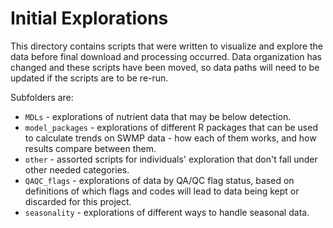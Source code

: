 # Initial Explorations    

This directory contains scripts that were written to visualize and explore the data before final download and processing occurred. Data organization has changed and these scripts have been moved, so data paths will need to be updated if the scripts are to be re-run.  

Subfolders are:  

-   `MDLs` - explorations of nutrient data that may be below detection.  
-   `model_packages` - explorations of different R packages that can be used to calculate trends on SWMP data - how each of them works, and how results compare between them.  
-   `other` - assorted scripts for individuals' exploration that don't fall under other needed categories.  
-   `QAQC_flags` - explorations of data by QA/QC flag status, based on definitions of which flags and codes will lead to data being kept or discarded for this project.  
-    `seasonality` - explorations of different ways to handle seasonal data.  